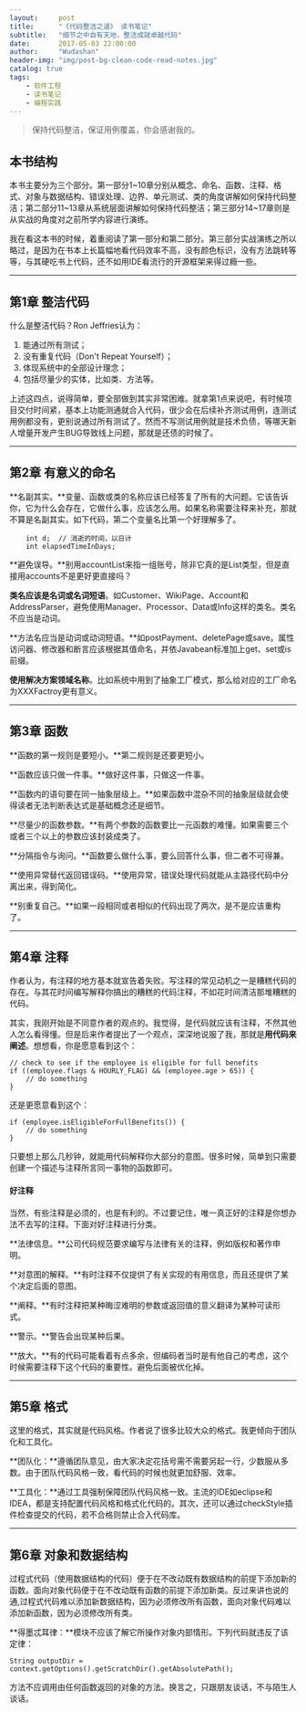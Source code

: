 ```yaml
---
layout:     post
title:      "《代码整洁之道》 读书笔记"
subtitle:   "细节之中自有天地，整洁成就卓越代码"
date:       2017-05-03 22:00:00
author:     "Wudashan"
header-img: "img/post-bg-clean-code-read-notes.jpg"
catalog: true
tags:
    - 软件工程
    - 读书笔记
    - 编程实践
---
```



> 保持代码整洁，保证用例覆盖，你会感谢我的。

## 本书结构
本书主要分为三个部分。第一部分1~10章分别从概念、命名、函数、注释、格式、对象与数据结构、错误处理、边界、单元测试、类的角度讲解如何保持代码整洁；第二部分11~13章从系统层面讲解如何保持代码整洁；第三部分14~17章则是从实战的角度对之前所学内容进行演练。

我在看这本书的时候，着重阅读了第一部分和第二部分。第三部分实战演练之所以略过，是因为在书本上长篇幅地看代码效率不高，没有颜色标识，没有方法跳转等等，与其硬吃书上代码，还不如用IDE看流行的开源框架来得过瘾一些。

---

## 第1章 整洁代码
什么是整洁代码？Ron Jeffries认为：

 1. 能通过所有测试；
 2. 没有重复代码（Don't Repeat Yourself）；
 3. 体现系统中的全部设计理念；
 4. 包括尽量少的实体，比如类、方法等。
 
上述这四点，说得简单，要全部做到其实非常困难。就拿第1点来说吧，有时候项目交付时间紧，基本上功能测通就合入代码，很少会在后续补齐测试用例，连测试用例都没有，更别说通过所有测试了。然而不写测试用例就是技术负债，等哪天新人增量开发产生BUG导致线上问题，那就是还债的时候了。

---

## 第2章 有意义的命名

**名副其实。**变量、函数或类的名称应该已经答复了所有的大问题。它该告诉你，它为什么会存在，它做什么事，应该怎么用。如果名称需要注释来补充，那就不算是名副其实。如下代码，第二个变量名比第一个好理解多了。
```
    int d;  // 消逝的时间，以日计
    int elapsedTimeInDays;
```

**避免误导。**别用accountList来指一组账号，除非它真的是List类型，但是直接用accounts不是更好更直接吗？
 
**类名应该是名词或名词短语**。如Customer、WikiPage、Account和AddressParser，避免使用Manager、Processor、Data或Info这样的类名。类名不应当是动词。

**方法名应当是动词或动词短语。**如postPayment、deletePage或save。属性访问器、修改器和断言应该根据其值命名，并依Javabean标准加上get、set或is前缀。

**使用解决方案领域名称**。比如系统中用到了抽象工厂模式，那么给对应的工厂命名为XXXFactroy更有意义。

---

## 第3章 函数

**函数的第一规则是要短小。**第二规则是还要更短小。

**函数应该只做一件事。**做好这件事，只做这一件事。

**函数内的语句要在同一抽象层级上。**如果函数中混杂不同的抽象层级就会使得读者无法判断表达式是基础概念还是细节。

**尽量少的函数参数。**有两个参数的函数要比一元函数的难懂。如果需要三个或者三个以上的参数应该封装成类了。

**分隔指令与询问。**函数要么做什么事，要么回答什么事，但二者不可得兼。

**使用异常替代返回错误码。**使用异常，错误处理代码就能从主路径代码中分离出来，得到简化。

**别重复自己。**如果一段相同或者相似的代码出现了两次，是不是应该重构了。

---

## 第4章 注释

作者认为，有注释的地方基本就宣告着失败。写注释的常见动机之一是糟糕代码的存在。与其花时间编写解释你搞出的糟糕的代码注释，不如花时间清洁那堆糟糕的代码。

其实，我刚开始是不同意作者的观点的。我觉得，是代码就应该有注释，不然其他人怎么看得懂。但是后来作者提出了一个观点，深深地说服了我，那就是**用代码来阐述**。想想看，你是愿意看到这个：
```
// check to see if the employee is eligible for full benefits
if ((employee.flags & HOURLY_FLAG) && (employee.age > 65)) {
    // do something
}
```
还是更愿意看到这个：
```
if (employee.isEligibleForFullBenefits()) {
    // do something
}
```
只要想上那么几秒钟，就能用代码解释你大部分的意图。很多时候，简单到只需要创建一个描述与注释所言同一事物的函数即可。

#### 好注释

当然，有些注释是必须的，也是有利的。不过要记住，唯一真正好的注释是你想办法不去写的注释。下面对好注释进行分类。

**法律信息。**公司代码规范要求编写与法律有关的注释，例如版权和著作申明。

**对意图的解释。**有时注释不仅提供了有关实现的有用信息，而且还提供了某个决定后面的意图。

**阐释。**有时注释把某种晦涩难明的参数或返回值的意义翻译为某种可读形式。

**警示。**警告会出现某种后果。

**放大。**有的代码可能看着有点多余，但编码者当时是有他自己的考虑，这个时候需要注释下这个代码的重要性。避免后面被优化掉。

---

## 第5章 格式

这里的格式，其实就是代码风格。作者说了很多比较大众的格式。我更倾向于团队化和工具化。

**团队化：**遵循团队意见，由大家决定花括号需不需要另起一行，少数服从多数。由于团队代码风格一致，看代码的时候也就更加舒服、效率。

**工具化：**通过工具强制保障团队代码风格一致。主流的IDE如eclipse和IDEA，都是支持配置代码风格和格式化代码的。其次，还可以通过checkStyle插件检查提交的代码，若不合格则禁止合入代码库。

---

## 第6章 对象和数据结构

过程式代码（使用数据结构的代码）便于在不改动既有数据结构的前提下添加新的函数。面向对象代码便于在不改动既有函数的前提下添加新类。反过来讲也说的通,过程式代码难以添加新数据结构，因为必须修改所有函数，面向对象代码难以添加新函数，因为必须修改所有类。

**得墨忒耳律：**模块不应该了解它所操作对象内部情形。下列代码就违反了该定律：
```
String outputDir = context.getOptions().getScratchDir().getAbsolutePath();
```
方法不应调用由任何函数返回的对象的方法。换言之，只跟朋友谈话，不与陌生人谈话。
